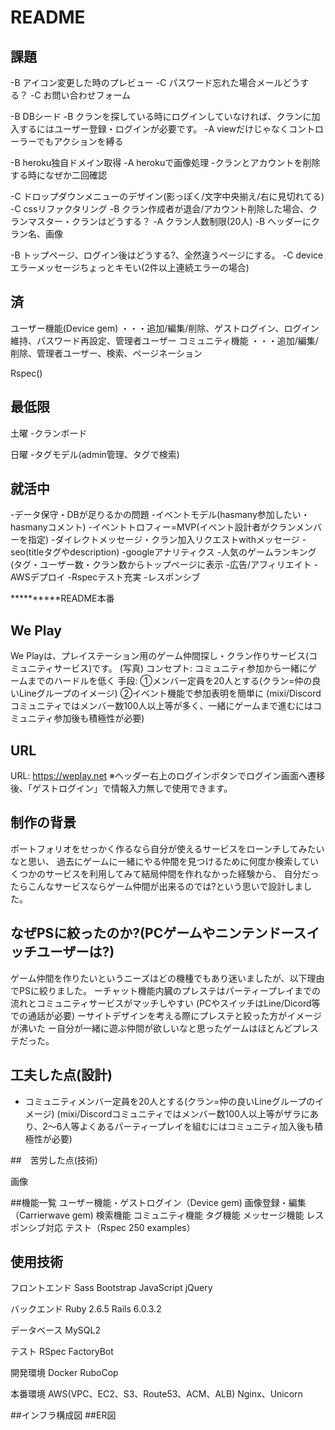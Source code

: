 # README
## 課題
-B アイコン変更した時のプレビュー
-C パスワード忘れた場合メールどうする？
-C お問い合わせフォーム

-B DBシード
-B クランを探している時にログインしていなければ、クランに加入するにはユーザー登録・ログインが必要です。
-A viewだけじゃなくコントローラーでもアクションを縛る

-B heroku独自ドメイン取得
-A herokuで画像処理
-クランとアカウントを削除する時になぜか二回確認

-C ドロップダウンメニューのデザイン(影っぽく/文字中央揃え/右に見切れてる)
-C cssリファクタリング
-B クラン作成者が退会/アカウント削除した場合、クランマスター・クランはどうする？
-A クラン人数制限(20人)
-B ヘッダーにクラン名、画像

-B トップページ、ログイン後はどうする?、全然違うページにする。
-C deviceエラーメッセージちょっとキモい(2件以上連続エラーの場合)


## 済
ユーザー機能(Device gem) 
・・・追加/編集/削除、ゲストログイン、ログイン維持、パスワード再設定、管理者ユーザー
コミュニティ機能
・・・追加/編集/削除、管理者ユーザー、検索、ページネーション

Rspec()

## 最低限

土曜
-クランボード

日曜
-タグモデル(admin管理、タグで検索)


## 就活中
  -データ保守・DBが足りるかの問題
  -イベントモデル(hasmany参加したい・hasmanyコメント)
  -イベントトロフィー=MVP(イベント設計者がクランメンバーを指定)
  -ダイレクトメッセージ・クラン加入リクエストwithメッセージ
  -seo(titleタグやdescription)
  -googleアナリティクス
  -人気のゲームランキング(タグ・ユーザー数・クラン数からトップページに表示
  -広告/アフィリエイト
  -AWSデプロイ
  -Rspecテスト充実
  -レスポンシブ


**********README本番

## We Play

We Playは、プレイステーション用のゲーム仲間探し・クラン作りサービス(コミュニティサービス)です。
(写真)
コンセプト:
コミュニティ参加から一緒にゲームまでのハードルを低く
手段:
①メンバー定員を20人とする(クラン=仲の良いLineグループのイメージ)
②イベント機能で参加表明を簡単に
(mixi/Discordコミュニティではメンバー数100人以上等が多く、一緒にゲームまで進むにはコミュニティ参加後も積極性が必要)

## URL

URL: https://weplay.net
※ヘッダー右上のログインボタンでログイン画面へ遷移後、「ゲストログイン」で情報入力無しで使用できます。

## 制作の背景
ポートフォリオをせっかく作るなら自分が使えるサービスをローンチしてみたいなと思い、
過去にゲームに一緒にやる仲間を見つけるために何度か検索していくつかのサービスを利用してみて結局仲間を作れなかった経験から、
自分だったらこんなサービスならゲーム仲間が出来るのでは?という思いで設計しました。


## なぜPSに絞ったのか?(PCゲームやニンテンドースイッチユーザーは?)
ゲーム仲間を作りたいというニーズはどの機種でもあり迷いましたが、以下理由でPSに絞りました。
ーチャット機能内臓のプレステはパーティープレイまでの流れとコミュニティサービスがマッチしやすい
  (PCやスイッチはLine/Dicord等での通話が必要)
ーサイトデザインを考える際にプレステと絞った方がイメージが沸いた
ー自分が一緒に遊ぶ仲間が欲しいなと思ったゲームはほとんどプレステだった。


##  工夫した点(設計)
- コミュニティメンバー定員を20人とする(クラン=仲の良いLineグループのイメージ)
  (mixi/Discordコミュニティではメンバー数100人以上等がザラにあり、2〜6人等よくあるパーティープレイを組むにはコミュニティ加入後も積極性が必要)




##　苦労した点(技術)

画像

##機能一覧
ユーザー機能・ゲストログイン（Device gem)
画像登録・編集（Carrierwave gem)
検索機能
コミュニティ機能
タグ機能
メッセージ機能
レスポンシブ対応
テスト（Rspec 250 examples）


## 使用技術

フロントエンド
Sass
Bootstrap
JavaScript
jQuery


バックエンド
Ruby 2.6.5
Rails 6.0.3.2

データベース
MySQL2

テスト
RSpec
FactoryBot

開発環境
Docker
RuboCop

本番環境
AWS(VPC、EC2、S3、Route53、ACM、ALB)
Nginx、Unicorn

##インフラ構成図
##ER図